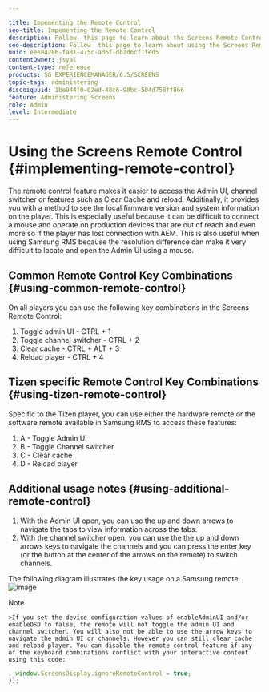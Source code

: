 ```yaml
---

title: Impementing the Remote Control
seo-title: Impementing the Remote Control
description: Follow  this page to learn about the Screens Remote Control Feature.
seo-description: Follow  this page to learn about using the Screens Remote Control Feature.
uuid: eee84286-fa81-475c-ad6f-db2d6cf1fed5
contentOwner: jsyal
content-type: reference
products: SG_EXPERIENCEMANAGER/6.5/SCREENS
topic-tags: administering
discoiquuid: 1be944f0-02ed-48c6-98bc-504d758ff866
feature: Administering Screens
role: Admin
level: Intermediate
---
```

# Using the Screens Remote Control  {#implementing-remote-control}

The remote control feature makes it easier to access the Admin UI, channel switcher or features such as Clear Cache and reload. Additinally, it provides you with a method to see the local firmware version and system information on the player. This is especially useful because it can be difficult to connect a mouse and operate on production devices that are out of reach and even more so if the player has lost connection with AEM. This is also useful when using Samsung RMS because the resolution difference can make it very difficult to locate and open the Admin UI using a mouse. 

## Common Remote Control Key Combinations {#using-common-remote-control}

On all players you can use the following key combinations in the Screens Remote Control:

1. Toggle admin UI - CTRL + 1
1. Toggle channel switcher - CTRL + 2
1. Clear cache - CTRL + ALT + 3 
1. Reload player - CTRL + 4 

## Tizen specific Remote Control Key Combinations {#using-tizen-remote-control}

Specific to the Tizen player, you can use either the hardware remote or the software remote available in Samsung RMS to access these features:

1. A - Toggle Admin UI
1. B - Toggle Channel switcher 
1. C - Clear cache
1. D - Reload player

## Additional usage notes {#using-additional-remote-control}

1. With the Admin UI open, you can use the up and down arrows to navigate the tabs to view information across the tabs. 
1. With the channel switcher open, you can use the the up and down arrows keys to navigate the channels and you can press the enter key (or the button at the center of the arrows on the remote) to switch channels. 

The following diagram illustrates the key usage on a Samsung remote:
![image](/help/user-guide/assets/remote.png)

>[!NOTE]
    >If you set the device configuration values of enableAdminUI and/or enableOSD to false, the remote will not toggle the admin UI and channel switcher. You will also not be able to use the arrow keys to navigate the admin UI or channels. However you can still clear cache and reload player. You can disable the remote control feature if any of the keyboard combinations conflict with your interactive content using this code: 

```javascript require(['util/ScreensDisplay'], function() {
  window.ScreensDisplay.ignoreRemoteControl = true;
}); ```
